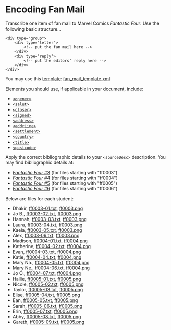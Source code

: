 # Encoding Fan Mail

Transcribe one item of fan mail to Marvel Comics _Fantastic Four_. Use the following basic structure…

```
<div type="group">
	<div type="letter">
		<!-- put the fan mail here -->
	</div>
	<div type="reply">
		<!-- put the editors’ reply here -->
	</div>
</div>
```

You may use this [template](https://github.com/jawalsh/z652-Digital-Libraries/blob/main/resources/fan_mail_template.xml): [fan_mail_template.xml](https://github.com/jawalsh/z652-Digital-Libraries/blob/main/resources/fan_mail_template.xml)

Elements you should use, if applicable in your document, include:

- [`<opener>`](https://tei-c.org/release/doc/tei-p5-doc/en/html/ref-opener.html)
- [`<salut>`](https://tei-c.org/release/doc/tei-p5-doc/en/html/ref-salut.html)
- [`<closer>`](https://tei-c.org/release/doc/tei-p5-doc/en/html/ref-closer.html)
- [`<signed>`](https://tei-c.org/release/doc/tei-p5-doc/en/html/ref-signed.html)
- [`<address>`](https://tei-c.org/release/doc/tei-p5-doc/en/html/ref-address.html)
- [`<addrLine>`](https://tei-c.org/release/doc/tei-p5-doc/en/html/ref-addrLine.html)
- [`<settlement>`](https://tei-c.org/release/doc/tei-p5-doc/en/html/ref-settlement.html)
- [`<country>`](https://tei-c.org/release/doc/tei-p5-doc/en/html/ref-country.html)
- [`<title>`](https://tei-c.org/release/doc/tei-p5-doc/en/html/ref-title.html)
- [`<postcode>`](https://tei-c.org/release/doc/tei-p5-doc/en/html/ref-postcode.html)

Apply the correct bibliographic details to your `<sourceDesc>` description. You may find bibliographic details at:

- [_Fantastic Four_ #3](https://www.comics.org/issue/16830/) (for files starting with "ff0003")
- [_Fantastic Four_ #4](https://www.comics.org/issue/16933/) (for files starting with "ff0004")
- [_Fantastic Four_ #5](https://www.comics.org/issue/17043/) (for files starting with "ff0005")
- [_Fantastic Four_ #6](https://www.comics.org/issue/17152/) (for files starting with "ff0006")
		

Below are files for each student:

- Dhakir, [ff0003-01.txt](https://github.com/jawalsh/z652-Digital-Libraries/blob/main/resources/ff_fan_mail/ff0003-01.txt), [ff0003.png](https://iu.instructure.com/files/145486767/download?download_frd=1)
- Jo B., [ff0003-02.txt](https://github.com/jawalsh/z652-Digital-Libraries/blob/main/resources/ff_fan_mail/ff0003-02.txt), [ff0003.png](https://iu.instructure.com/files/145486767/download?download_frd=1)
- Hannah, [ff0003-03.txt](https://github.com/jawalsh/z652-Digital-Libraries/blob/main/resources/ff_fan_mail/ff0003-03.txt), [ff0003.png](https://iu.instructure.com/files/145486767/download?download_frd=1)
- Laura, [ff0003-04.txt](https://github.com/jawalsh/z652-Digital-Libraries/blob/main/resources/ff_fan_mail/ff0003-04.txt), [ff0003.png](https://iu.instructure.com/files/145486767/download?download_frd=1)
- Kaela, [ff0003-05.txt](https://github.com/jawalsh/z652-Digital-Libraries/blob/main/resources/ff_fan_mail/ff0003-05.txt), [ff0003.png](https://iu.instructure.com/files/145486767/download?download_frd=1)
- Alex, [ff0003-06.txt](https://github.com/jawalsh/z652-Digital-Libraries/blob/main/resources/ff_fan_mail/ff0003-06.txt), [ff0003.png](https://iu.instructure.com/files/145486767/download?download_frd=1)
- Madison, [ff0004-01.txt](https://github.com/jawalsh/z652-Digital-Libraries/blob/main/resources/ff_fan_mail/ff0004-01.txt), [ff0004.png](https://iu.instructure.com/files/145486768/download?download_frd=1)
- Katherine, [ff0004-02.txt](https://github.com/jawalsh/z652-Digital-Libraries/blob/main/resources/ff_fan_mail/ff0004-02.txt), [ff0004.png](https://iu.instructure.com/files/145486768/download?download_frd=1)
- Evan, [ff0004-03.txt](https://github.com/jawalsh/z652-Digital-Libraries/blob/main/resources/ff_fan_mail/ff0004-03.txt), [ff0004.png](https://iu.instructure.com/files/145486768/download?download_frd=1)
- Katie, [ff0004-04.txt](https://github.com/jawalsh/z652-Digital-Libraries/blob/main/resources/ff_fan_mail/ff0004-04.txt), [ff0004.png](https://iu.instructure.com/files/145486768/download?download_frd=1)
- Mary Na., [ff0004-05.txt](https://github.com/jawalsh/z652-Digital-Libraries/blob/main/resources/ff_fan_mail/ff0004-05.txt), [ff0004.png](https://iu.instructure.com/files/145486768/download?download_frd=1)
- Mary Ne., [ff0004-06.txt](https://github.com/jawalsh/z652-Digital-Libraries/blob/main/resources/ff_fan_mail/ff0004-06.txt), [ff0004.png](https://iu.instructure.com/files/145486768/download?download_frd=1)
- Jo O., [ff0004-07.txt](https://github.com/jawalsh/z652-Digital-Libraries/blob/main/resources/ff_fan_mail/ff0004-07.txt), [ff0004.png](https://iu.instructure.com/files/145486768/download?download_frd=1)
- Hallie, [ff0005-01.txt](https://github.com/jawalsh/z652-Digital-Libraries/blob/main/resources/ff_fan_mail/ff0005-01.txt), [ff0005.png](https://iu.instructure.com/files/145486770/download?download_frd=1)
- Nicole, [ff0005-02.txt](https://github.com/jawalsh/z652-Digital-Libraries/blob/main/resources/ff_fan_mail/ff0005-02.txt), [ff0005.png](https://iu.instructure.com/files/145486770/download?download_frd=1)
- Taylor, [ff0005-03.txt](https://github.com/jawalsh/z652-Digital-Libraries/blob/main/resources/ff_fan_mail/ff0005-03.txt), [ff0005.png](https://iu.instructure.com/files/145486770/download?download_frd=1)
- Elise, [ff0005-04.txt](https://github.com/jawalsh/z652-Digital-Libraries/blob/main/resources/ff_fan_mail/ff0005-04.txt), [ff0005.png](https://iu.instructure.com/files/145486770/download?download_frd=1)
- Ean, [ff0005-05.txt](https://github.com/jawalsh/z652-Digital-Libraries/blob/main/resources/ff_fan_mail/ff0005-05.txt), [ff0005.png](https://iu.instructure.com/files/145486770/download?download_frd=1)
- Sarah, [ff0005-06.txt](https://github.com/jawalsh/z652-Digital-Libraries/blob/main/resources/ff_fan_mail/ff0005-06.txt), [ff0005.png](https://iu.instructure.com/files/145486770/download?download_frd=1)
- Erin, [ff0005-07.txt](https://github.com/jawalsh/z652-Digital-Libraries/blob/main/resources/ff_fan_mail/ff0005-07.txt), [ff0005.png](https://iu.instructure.com/files/145486770/download?download_frd=1)
- Abby, [ff0005-08.txt](https://github.com/jawalsh/z652-Digital-Libraries/blob/main/resources/ff_fan_mail/ff0005-08.txt), [ff0005.png](https://iu.instructure.com/files/145486770/download?download_frd=1)
- Gareth, [ff0005-09.txt](https://github.com/jawalsh/z652-Digital-Libraries/blob/main/resources/ff_fan_mail/ff0005-09.txt), [ff0005.png](https://iu.instructure.com/files/145486770/download?download_frd=1)

